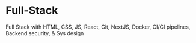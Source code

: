 # Full-Stack
Full Stack with HTML, CSS, JS, React, Git, NextJS, Docker, CI/CI pipelines, Backend security, &amp; Sys design
